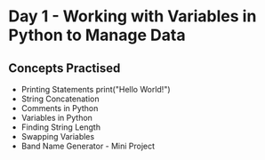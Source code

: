# Day 1 - Working with Variables in Python to Manage Data
## Concepts Practised

- Printing Statements
	print("Hello World!")
- String Concatenation
- Comments in Python
- Variables in Python
- Finding String Length
- Swapping Variables
- Band Name Generator - Mini Project


